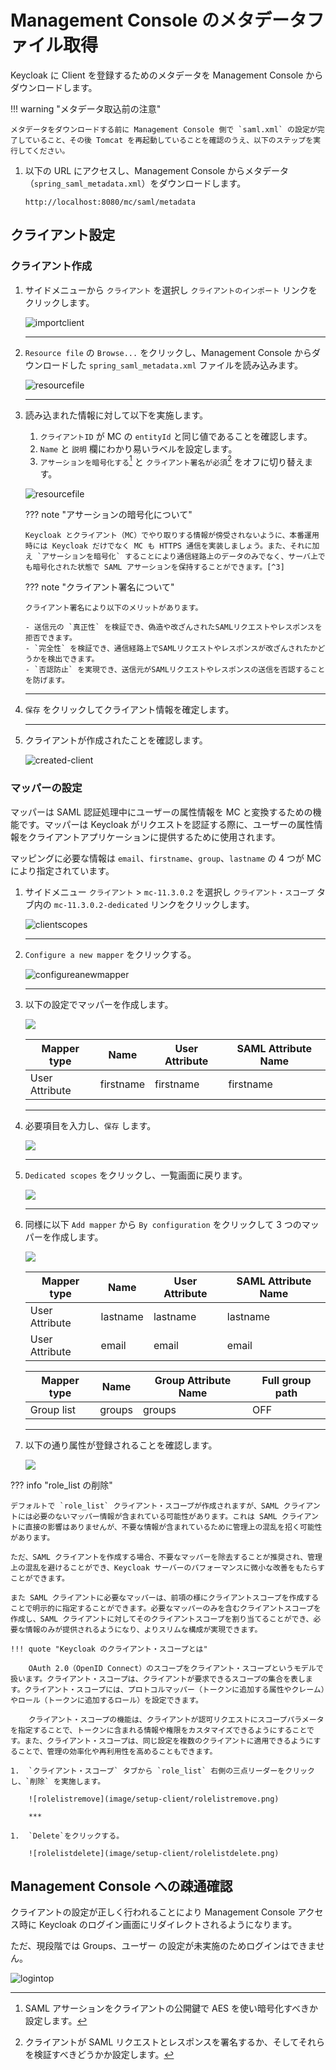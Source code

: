 # Management Console のメタデータファイル取得

Keycloak に Client を登録するためのメタデータを Management Console からダウンロードします。

!!! warning "メタデータ取込前の注意"

    メタデータをダウンロードする前に Management Console 側で `saml.xml` の設定が完了していること、その後 Tomcat を再起動していることを確認のうえ、以下のステップを実行してください。

1.  以下の URL にアクセスし、Management Console からメタデータ（`spring_saml_metadata.xml`）をダウンロードします。

    ```title="SPメタデータのURL"
    http://localhost:8080/mc/saml/metadata
    ```

## クライアント設定

### クライアント作成

1.  サイドメニューから `クライアント` を選択し `クライアントのインポート` リンクをクリックします。

    ![importclient](image/setup-client/importclient.png)

    ***

1.  `Resource file` の `Browse...` をクリックし、Management Console からダウンロードした `spring_saml_metadata.xml` ファイルを読み込みます。

    ![resourcefile](image/setup-client/resourcefile.png)

    ***

1.  読み込まれた情報に対して以下を実施します。

    1.  `クライアントID` が MC の `entityId` と同じ値であることを確認します。
    1.  `Name` と `説明` 欄にわかり易いラベルを設定します。
    1.  `アサーションを暗号化する`[^1] と `クライアント署名が必須`[^2] をオフに切り替えます。

    ![resourcefile](image/setup-client/save-client.png)

    [^1]: SAML アサーションをクライアントの公開鍵で AES を使い暗号化すべきか設定します。
    [^2]: クライアントが SAML リクエストとレスポンスを署名するか、そしてそれらを検証すべきどうかか設定します。

    ??? note "アサーションの暗号化について"

        Keycloak とクライアント（MC）でやり取りする情報が傍受されないように、本番運用時には Keycloak だけでなく MC も HTTPS 通信を実装しましょう。また、それに加え `アサーションを暗号化` することにより通信経路上のデータのみでなく、サーバ上でも暗号化された状態で SAML アサーションを保持することができます。[^3]

    [^3]: これにより、SAML アサーションの内容を見られるのは SP 側の秘密鍵を持つ者だけになります。

    ??? note "クライアント署名について"

        クライアント署名により以下のメリットがあります。

        - 送信元の `真正性` を検証でき、偽造や改ざんされたSAMLリクエストやレスポンスを拒否できます。
        - `完全性` を検証でき、通信経路上でSAMLリクエストやレスポンスが改ざんされたかどうかを検出できます。
        - `否認防止` を実現でき、送信元がSAMLリクエストやレスポンスの送信を否認することを防げます。

    ***

1.  `保存` をクリックしてクライアント情報を確定します。

    ***

1.  クライアントが作成されたことを確認します。

    ![created-client](image/setup-client/created-client.png)

### マッパーの設定

マッパーは SAML 認証処理中にユーザーの属性情報を MC と変換するための機能です。マッパーは Keycloak がリクエストを認証する際に、ユーザーの属性情報をクライアントアプリケーションに提供するために使用されます。

マッピングに必要な情報は `email`、`firstname`、`group`、`lastname` の 4 つが MC により指定されています。

1.  サイドメニュー `クライアント` > `mc-11.3.0.2` を選択し `クライアント・スコープ` タブ内の `mc-11.3.0.2-dedicated` リンクをクリックします。

    ![clientscopes](image/setup-client/clientscopes.png)

    ***

1.  `Configure a new mapper` をクリックする。

    ![configureanewmapper](image/setup-client/configureanewmapper.png)

    ***

1.  以下の設定でマッパーを作成します。

    ![](image/setup-client/configureanewmapper2.png)

    | Mapper type    | Name      | User Attribute | SAML Attribute Name |
    | -------------- | --------- | -------------- | ------------------- |
    | User Attribute | firstname | firstname      | firstname           |

    ***

1.  必要項目を入力し、`保存` します。

    ![](image/setup-client/firstname.png)

    ***

1.  `Dedicated scopes` をクリックし、一覧画面に戻ります。

    ![](image/setup-client/backtolist.png)

    ***

1.  同様に以下 `Add mapper` から `By configuration` をクリックして 3 つのマッパーを作成します。

    ![](image/setup-client/by-configuration.png)

    | Mapper type    | Name     | User Attribute | SAML Attribute Name |
    | -------------- | -------- | -------------- | ------------------- |
    | User Attribute | lastname | lastname       | lastname            |
    | User Attribute | email    | email          | email               |

    | Mapper type | Name   | Group Attribute Name | Full group path |
    | ----------- | ------ | -------------------- | --------------- |
    | Group list  | groups | groups               | OFF             |

    ***

1.  以下の通り属性が登録されることを確認します。

    ![](image/setup-client/mapper-list.png)

??? info "role_list の削除"

    デフォルトで `role_list` クライアント・スコープが作成されますが、SAML クライアントには必要のないマッパー情報が含まれている可能性があります。これは SAML クライアントに直接の影響はありませんが、不要な情報が含まれているために管理上の混乱を招く可能性があります。

    ただ、SAML クライアントを作成する場合、不要なマッパーを除去することが推奨され、管理上の混乱を避けることができ、Keycloak サーバーのパフォーマンスに微小な改善をもたらすことができます。

    また SAML クライアントに必要なマッパーは、前項の様にクライアントスコープを作成することで明示的に指定することができます。必要なマッパーのみを含むクライアントスコープを作成し、SAML クライアントに対してそのクライアントスコープを割り当てることができ、必要な情報のみが提供されるようになり、よりスリムな構成が実現できます。

    !!! quote "Keycloak のクライアント・スコープとは"

        OAuth 2.0（OpenID Connect）のスコープをクライアント・スコープというモデルで扱います。クライアント・スコープは、クライアントが要求できるスコープの集合を表します。クライアント・スコープには、プロトコルマッパー（トークンに追加する属性やクレーム）やロール（トークンに追加するロール）を設定できます。

        クライアント・スコープの機能は、クライアントが認可リクエストにスコープパラメータを指定することで、トークンに含まれる情報や権限をカスタマイズできるようにすることです。また、クライアント・スコープは、同じ設定を複数のクライアントに適用できるようにすることで、管理の効率化や再利用性を高めることもできます。

    1.  `クライアント・スコープ` タブから `role_list` 右側の三点リーダーをクリックし、`削除` を実施します。

        ![rolelistremove](image/setup-client/rolelistremove.png)

        ***

    1.  `Delete`をクリックする。

        ![rolelistdelete](image/setup-client/rolelistdelete.png)

## Management Console への疎通確認

クライアントの設定が正しく行われることにより Management Console アクセス時に Keycloak のログイン画面にリダイレクトされるようになります。

ただ、現段階では Groups、ユーザー の設定が未実施のためログインはできません。

![logintop](image/setup-client/login-top.png)
